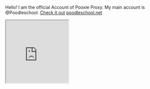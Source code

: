 Hello! I am the official Account of Pooxie Proxy. My main account is @Poodleschool.
<a href="https://github.com/pooxie-proxy/pooxie-proxy-official">Check it out</a>
<A href="https://poodleschool.net">poodleschool.net</a>
<iframe src="https://poodleschool.net" width=200 height=200></iframe>
